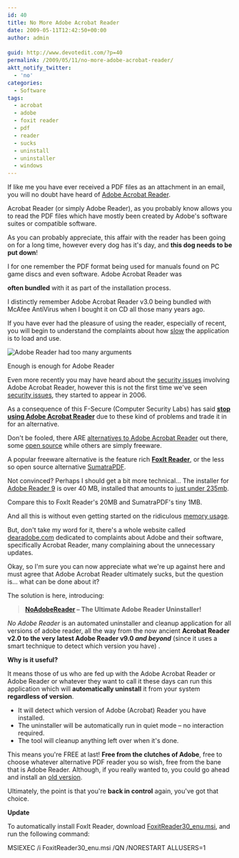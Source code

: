 ```yaml
---
id: 40
title: No More Adobe Acrobat Reader
date: 2009-05-11T12:42:50+00:00
author: admin

guid: http://www.devotedit.com/?p=40
permalink: /2009/05/11/no-more-adobe-acrobat-reader/
aktt_notify_twitter:
  - 'no'
categories:
  - Software
tags:
  - acrobat
  - adobe
  - foxit reader
  - pdf
  - reader
  - sucks
  - uninstall
  - uninstaller
  - windows
---
```

If like me you have ever received a PDF files as an attachment in an email, you will no doubt have heard of [Adobe Acrobat Reader](http://en.wikipedia.org/wiki/Adobe_Acrobat).

Acrobat Reader (or simply Adobe Reader), as you probably know allows you to read the PDF files which have mostly been created by Adobe's software suites or compatible software.

As you can probably appreciate, this affair with the reader has been going on for a long time, however every dog has it's day, and **this dog needs to be put down**!

<!--more-->I for one remember the PDF format being used for manuals found on PC game discs and even software. Adobe Acrobat Reader was 

**often bundled** with it as part of the installation process.

I distinctly remember Adobe Acrobat Reader v3.0 being bundled with McAfee AntiVirus when I bought it on CD all those many years ago.

If you have ever had the pleasure of using the reader, especially of recent, you will begin to understand the complaints about how [slow](http://searchenginewatch.com/3456481) the application is to load and use.

<div id="attachment_43" style="width: 471px" class="wp-caption aligncenter">
  <img class="size-full wp-image-43" title="Adobe Reader simply had too many arguments" src="/upload/2009/05/adobe-reader-args.jpg" alt="Adobe Reader had too many arguments" width="461" height="137" srcset="/upload/2009/05/adobe-reader-args-300x89.jpg 300w, /upload/2009/05/adobe-reader-args.jpg 461w" sizes="(max-width: 461px) 100vw, 461px" />
  
  <p class="wp-caption-text">
    Enough is enough for Adobe Reader
  </p>
</div>

Even more recently you may have heard about the [security issues](http://www.kb.cert.org/vuls/id/905281) involving Adobe Acrobat Reader, however this is not the first time we've seen [security issues](http://www.eweek.com/c/a/Security/Hacker-Discovers-Adobe-PDF-Back-Doors/), they started to appear in 2006.

As a consequence of this F-Secure (Computer Security Labs) has said **[stop using Adobe Acrobat Reader](http://news.cnet.com/8301-1009_3-10224449-83.html)** due to these kind of problems and trade it in for an alternative.

Don't be fooled, there ARE [alternatives to Adobe Acrobat Reader](http://alternativeto.net/desktop/adobe-reader/) out there, some [open source](http://pdfreaders.org/) while others are simply freeware.

A popular freeware alternative is the feature rich **[FoxIt Reader](http://www.foxitsoftware.com/pdf/reader/reader-interstitial.html)**, or the less so open source alternative [SumatraPDF](http://blog.kowalczyk.info/software/sumatrapdf/index.html).

Not convinced? Perhaps I should get a bit more technical&#8230; The installer for [Adobe Reader 9](http://blog.brush.co.nz/2008/07/adobe-reader-9/) is over 40 MB, installed that amounts to [just under 235mb](http://www.reddit.com/r/AskReddit/comments/7uhx7/why_the_hell_is_adobe_reader_over_200mb/).

Compare this to FoxIt Reader's 20MB and SumatraPDF's tiny 1MB.

And all this is without even getting started on the ridiculous [memory usage](http://img147.imageshack.us/img147/2482/adobesucks.png).

But, don't take my word for it, there's a whole website called [dearadobe.com](http://www.dearadobe.com/) dedicated to complaints about Adobe and their software, specifically Acrobat Reader, many complaining about the unnecessary updates.

Okay, so I'm sure you can now appreciate what we're up against here and must agree that Adobe Acrobat Reader ultimately sucks, but the question is&#8230; what can be done about it?

The solution is here, introducing:

> **[NoAdobeReader](http://www.devotedit.com/noadobereader) &#8211; The Ultimate Adobe Reader Uninstaller!**

_No Adobe Reader_ is an automated uninstaller and cleanup application for all versions of adobe reader, all the way from the now ancient **Acrobat Reader v2.0 to the very latest Adobe Reader v9.0 _and beyond_** (since it uses a smart technique to detect which version you have) .

**Why is it useful?**

It means those of us who are fed up with the Adobe Acrobat Reader or Adobe Reader or whatever they want to call it these days can run this application which will **automatically uninstall** it from your system **regardless of version**.

  * It will detect which version of Adobe (Acrobat) Reader you have installed.
  * The uninstaller will be automatically run in quiet mode &#8211; no interaction required.
  * The tool will cleanup anything left over when it's done.

This means you're FREE at last! **Free from the clutches of Adobe**, free to choose whatever alternative PDF reader you so wish, free from the bane that is Adobe Reader. Although, if you really wanted to, you could go ahead and install an [old version](http://www.oldversion.com/Acrobat-Reader.html).

Ultimately, the point is that you're **back in control** again, you've got that choice.

**Update**

To automatically install FoxIt Reader, download [FoxitReader30_enu.msi](http://mirrors.foxitsoftware.com/pub/foxit/reader/desktop/win/3.x/3.0/enu/FoxitReader30_enu.msi), and run the following command:

MSIEXEC /i FoxitReader30_enu.msi /QN /NORESTART ALLUSERS=1
